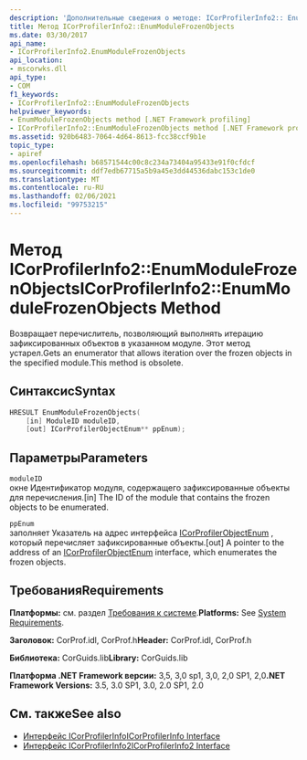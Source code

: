 ```yaml
---
description: 'Дополнительные сведения о методе: ICorProfilerInfo2:: EnumModuleFrozenObjects'
title: Метод ICorProfilerInfo2::EnumModuleFrozenObjects
ms.date: 03/30/2017
api_name:
- ICorProfilerInfo2.EnumModuleFrozenObjects
api_location:
- mscorwks.dll
api_type:
- COM
f1_keywords:
- ICorProfilerInfo2::EnumModuleFrozenObjects
helpviewer_keywords:
- EnumModuleFrozenObjects method [.NET Framework profiling]
- ICorProfilerInfo2::EnumModuleFrozenObjects method [.NET Framework profiling]
ms.assetid: 920b6483-7064-4d64-8613-fcc38ccf9b1e
topic_type:
- apiref
ms.openlocfilehash: b68571544c00c8c234a73404a95433e91f0cfdcf
ms.sourcegitcommit: ddf7edb67715a5b9a45e3dd44536dabc153c1de0
ms.translationtype: MT
ms.contentlocale: ru-RU
ms.lasthandoff: 02/06/2021
ms.locfileid: "99753215"
---
```

# <a name="icorprofilerinfo2enummodulefrozenobjects-method"></a><span data-ttu-id="71837-103">Метод ICorProfilerInfo2::EnumModuleFrozenObjects</span><span class="sxs-lookup"><span data-stu-id="71837-103">ICorProfilerInfo2::EnumModuleFrozenObjects Method</span></span>

<span data-ttu-id="71837-104">Возвращает перечислитель, позволяющий выполнять итерацию зафиксированных объектов в указанном модуле. Этот метод устарел.</span><span class="sxs-lookup"><span data-stu-id="71837-104">Gets an enumerator that allows iteration over the frozen objects in the specified module.This method is obsolete.</span></span>  
  
## <a name="syntax"></a><span data-ttu-id="71837-105">Синтаксис</span><span class="sxs-lookup"><span data-stu-id="71837-105">Syntax</span></span>  
  
```cpp  
HRESULT EnumModuleFrozenObjects(  
    [in] ModuleID moduleID,  
    [out] ICorProfilerObjectEnum** ppEnum);  
```  
  
## <a name="parameters"></a><span data-ttu-id="71837-106">Параметры</span><span class="sxs-lookup"><span data-stu-id="71837-106">Parameters</span></span>  

 `moduleID`  
 <span data-ttu-id="71837-107">окне Идентификатор модуля, содержащего зафиксированные объекты для перечисления.</span><span class="sxs-lookup"><span data-stu-id="71837-107">[in] The ID of the module that contains the frozen objects to be enumerated.</span></span>  
  
 `ppEnum`  
 <span data-ttu-id="71837-108">заполняет Указатель на адрес интерфейса [ICorProfilerObjectEnum](icorprofilerobjectenum-interface.md) , который перечисляет зафиксированные объекты.</span><span class="sxs-lookup"><span data-stu-id="71837-108">[out] A pointer to the address of an [ICorProfilerObjectEnum](icorprofilerobjectenum-interface.md) interface, which enumerates the frozen objects.</span></span>  
  
## <a name="requirements"></a><span data-ttu-id="71837-109">Требования</span><span class="sxs-lookup"><span data-stu-id="71837-109">Requirements</span></span>  

 <span data-ttu-id="71837-110">**Платформы:** см. раздел [Требования к системе](../../get-started/system-requirements.md).</span><span class="sxs-lookup"><span data-stu-id="71837-110">**Platforms:** See [System Requirements](../../get-started/system-requirements.md).</span></span>  
  
 <span data-ttu-id="71837-111">**Заголовок:** CorProf.idl, CorProf.h</span><span class="sxs-lookup"><span data-stu-id="71837-111">**Header:** CorProf.idl, CorProf.h</span></span>  
  
 <span data-ttu-id="71837-112">**Библиотека:** CorGuids.lib</span><span class="sxs-lookup"><span data-stu-id="71837-112">**Library:** CorGuids.lib</span></span>  
  
 <span data-ttu-id="71837-113">**Платформа .NET Framework версии:** 3,5, 3,0 sp1, 3,0, 2,0 SP1, 2,0</span><span class="sxs-lookup"><span data-stu-id="71837-113">**.NET Framework Versions:** 3.5, 3.0 SP1, 3.0, 2.0 SP1, 2.0</span></span>  
  
## <a name="see-also"></a><span data-ttu-id="71837-114">См. также</span><span class="sxs-lookup"><span data-stu-id="71837-114">See also</span></span>

- [<span data-ttu-id="71837-115">Интерфейс ICorProfilerInfo</span><span class="sxs-lookup"><span data-stu-id="71837-115">ICorProfilerInfo Interface</span></span>](icorprofilerinfo-interface.md)
- [<span data-ttu-id="71837-116">Интерфейс ICorProfilerInfo2</span><span class="sxs-lookup"><span data-stu-id="71837-116">ICorProfilerInfo2 Interface</span></span>](icorprofilerinfo2-interface.md)
